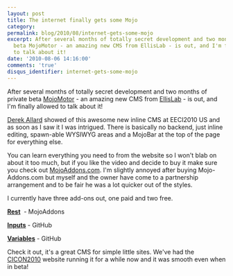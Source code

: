 ```yaml
---
layout: post
title: The internet finally gets some Mojo
category: 
permalink: blog/2010/08/internet-gets-some-mojo
excerpt: After several months of totally secret development and two months of private
  beta MojoMotor - an amazing new CMS from EllisLab - is out, and I'm finally allowed
  to talk about it!
date: '2010-08-06 14:16:00'
comments: 'true'
disqus_identifier: internet-gets-some-mojo
---
```


After several months of totally secret development and two months of private beta [MojoMotor](http://mojomotor.com/) - an amazing new CMS from [EllisLab](http://ellislab.com/) - is out, and I'm finally allowed to talk about it!

[Derek Allard](http://derekallard.com/) showed of this awesome new inline CMS at EECI2010 US and as soon as I saw it I was intrigued. There is basically no backend, just inline editing, spawn-able WYSIWYG areas and a MojoBar at the top of the page for everything else.

You can learn everything you need to from the website so I won't blab on about it too much, but if you like the video and decide to buy it make sure you check out [MojoAddons.com](http://mojoaddons.com/). I'm slightly annoyed after buying Mojo-Addons.com but myself and the owner have come to a partnership arrangement and to be fair he was a lot quicker out of the styles.

I currently have three add-ons out, one paid and two free.

**[Rest](http://mojoaddons.com/index.php/page/rest)**  - MojoAddons

**[Inputs](http://github.com/philsturgeon/mojo-inputs)** - GitHub

**[Variables](http://github.com/philsturgeon/mojo-variables)** - GitHub

Check it out, it's a great CMS for simple little sites. We've had the [CICON2010](http://cicon2010.com/) website running it for a while now and it was smooth even when in beta!

